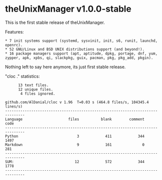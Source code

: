 # theUnixManager v1.0.0-stable

This is the first stable release of theUnixManager.

Features:
 
    * 7 init systems support (systemd, sysvinit, init, s6, runit, launchd, openrc).
    * 52 GNU/Linux and BSD UNIX distributions support (and beyond!).
    * 16 package managers support (apt, aptitude, dpkg, portage, dnf, yum, zypper, apk, xpbs, qi, slackpkg, guix, pacman, pkg, pkg_add, pkgin).

Nothing left to say here anymore, its just first stable release.

"cloc ." statistics:

```text
      13 text files.
      12 unique files.                              
       4 files ignored.

github.com/AlDanial/cloc v 1.96  T=0.03 s (464.8 files/s, 104345.4 lines/s)
-------------------------------------------------------------------------------
Language                     files          blank        comment           code
-------------------------------------------------------------------------------
Python                           3            411            344           1497
Markdown                         9            161              0            281
-------------------------------------------------------------------------------
SUM:                            12            572            344           1778
-------------------------------------------------------------------------------
```

